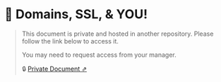 # :rocket: Domains, SSL, & YOU!

> This document is private and hosted in another repository. Please follow the link below to access it.
> 
> You may need to request access from your manager.
>
> :lock: [Private Document &#x21d7;](https://github.com/healthify/aptible-staging-automation/blob/master/docs/domains-ssl-aptible.md)
